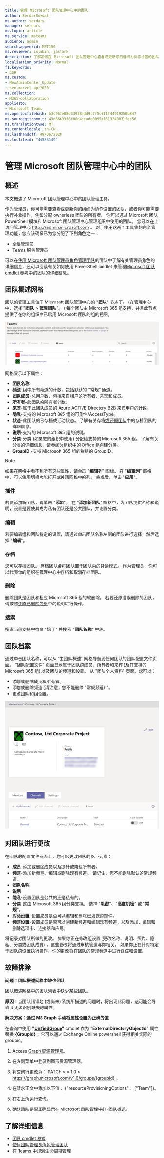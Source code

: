 ```yaml
---
title: 管理 Microsoft 团队管理中心中的团队
author: SerdarSoysal
ms.author: serdars
manager: serdars
ms.topic: article
ms.service: msteams
audience: admin
search.appverid: MET150
ms.reviewer: islubin, jastark
description: 了解如何在 Microsoft 团队管理中心查看或更新您的组织为协作设置的团队。
localization_priority: Normal
f1.keywords:
- CSH
ms.custom:
- NewAdminCenter_Update
- seo-marvel-apr2020
ms.collection:
- M365-collaboration
appliesto:
- Microsoft Teams
ms.openlocfilehash: b3c963e88d33928add9c7f5c611f44919250b847
ms.sourcegitcommit: 43d66693f6f08d4dcade0095bf613240031fec56
ms.translationtype: MT
ms.contentlocale: zh-CN
ms.lasthandoff: 08/06/2020
ms.locfileid: "46583149"
---
```

<a name="manage-teams-in-the-microsoft-teams-admin-center"></a>管理 Microsoft 团队管理中心中的团队
==========================================

## <a name="overview"></a>概述

本文概述了 Microsoft 团队管理中心中的团队管理工具。

作为管理员，你可能需要查看或更新你的组织为协作设置的团队，或者你可能需要执行补救操作，例如分配 ownerless 团队的所有者。 你可以通过 Microsoft 团队 PowerShell 模块和 Microsoft 团队管理中心管理组织中使用的团队。 您可以在上访问管理中心 <a href="https://go.microsoft.com/fwlink/p/?linkid=2024339" target="_blank">https://admin.microsoft.com</a> 。 对于使用这两个工具集的完全管理功能，您应该确保已为您分配了下列角色之一：

- 全局管理员
- Teams 服务管理员

可以在[使用 Microsoft 团队管理员角色管理团队](using-admin-roles.md)的团队中了解有关管理员角色的详细信息，还可以阅读有关如何使用 PowerShell cmdlet 来管理[Microsoft 团队 cmdlet 参考](https://docs.microsoft.com/powershell/teams/?view=teams-ps)中的团队的详细信息。



## <a name="teams-overview-grid"></a>团队概述网格

团队的管理工具位于 Microsoft 团队管理中心的 "**团队**" 节点下。  (在管理中心中，选择 "**团队**  >  **管理团队**"。 ) 每个团队由 Microsoft 365 组支持，并且此节点提供了在你的组织中已启用 Microsoft 团队的组的视图。

!["团队概述" 网格的屏幕截图](media/manage-teams-in-modern-portal-grid.png)  

网格显示以下属性：

- **团队名称**
- **频道**-组中所有频道的计数，包括默认的 "常规" 通道。
- **团队成员**-总用户数，包括来自租户的所有者、来宾和成员。
- **所有者**-此团队的所有者计数。
- **来宾**-属于此团队成员的 Azure ACTIVE Directory B2B 来宾用户的计数。
- **隐私**-支持的 Microsoft 365 组的可见性/AccessType。
- **状态**-此团队的已存档或活动状态。 了解有关存档[或还原团队](https://support.office.com/article/archive-or-restore-a-team-dc161cfd-b328-440f-974b-5da5bd98b5a7)中的存档团队的详细信息。
- **说明**-支持的 Microsoft 365 组的说明。
- **分类**-分类 (如果您的组织中使用) 分配给支持的 Microsoft 365 组。 了解有关分类的详细信息，请参阅[为组织中的 Office 组创建分类](https://docs.microsoft.com/office365/enterprise/powershell/manage-office-365-groups-with-powershell#create-classifications-for-office-groups-in-your-organization)。
- **GroupID** -支持 Microsoft 365 组的独特的 GroupID。

> [!NOTE]
> 如果在网格中看不到所有这些属性，请单击 "**编辑列**" 图标。 在 "**编辑列**" 窗格中，可以使用切换功能打开或关闭网格中的列。 完成后，单击 "**应用**"。

### <a name="add"></a>插件

若要添加新团队，请单击 "**添加**"。 在 "**添加新团队**" 窗格中，为团队提供名称和说明，设置是要使其成为私有团队还是公共团队，并设置分类。

### <a name="edit"></a>编辑

若要编辑组和团队特定的设置，请通过单击团队名称左侧的团队进行选择，然后选择 "**编辑**"。

### <a name="archive"></a>存档

您可以存档团队。 存档团队会将团队置于团队内的只读模式。 作为管理员，你可以代表你的组织在管理中心中存档和取消存档团队。 

### <a name="delete"></a>删除

删除团队是团队和相应 Microsoft 365 组的软删除。 若要还原错误删除的团队，请按照[还原已删除的组](https://docs.microsoft.com/microsoft-365/admin/create-groups/restore-deleted-group)中的说明进行操作。

### <a name="search"></a>搜索

搜索当前支持字符串 "始于" 并搜索 "**团队名称**" 字段。

## <a name="team-profile"></a>团队档案

通过单击团队名称，可以从 "主团队概述" 网格导航到任何团队的团队配置文件页面。 "团队配置文件" 页面显示属于团队的成员、所有者和来宾 (及其支持的 Microsoft 365 组) 以及团队的频道和设置。 从 "团队个人资料" 页面，您可以：

- 添加或删除成员和所有者。
- 添加或删除频道 (请注意，您不能删除 "常规频道) "。
- 更改团队和组设置。
 
![示例团队档案的屏幕截图](media/manage-teams-in-modern-portal-team-profile-page.png)

## <a name="making-changes-to-teams"></a>对团队进行更改

在团队的配置文件页面上，您可以更改团队的以下元素：

- **成员**-添加或删除成员以及提升或降级所有者。
- **频道**-添加新频道、编辑或删除现有频道。 请记住，您不能删除默认的常规频道。
- **团队名称**
- **说明**
- **隐私**-设置团队是公共的还是私有的。
- **分类**-这由 Microsoft 365 组分类支持。 选择 "**机密**"、"**高度机密**" 或 "**常规**"。
- **对话设置**-设置成员是否可以编辑和删除已发送的邮件。
- **频道设置**-设置成员是否可以创建新频道和编辑现有频道，以及添加、编辑和删除选项卡、连接器和应用。

将记录对团队所做的更改。 如果你正在修改组设置 (更改名称、说明、照片、隐私、分类或团队成员) ，这些更改将通过审核管道与你相关。 如果你正在针对特定于团队的设置执行操作，你的更改将在团队的常规频道中进行跟踪和设置。

## <a name="troubleshooting"></a>故障排除

**问题：团队概述网格中缺少团队**

团队概述网格中的团队列表中缺少某些团队。

**原因**：当团队错误地 (或尚未) 系统所描述的问题时，将出现此问题，这可能会导致 it 无法识别缺失的属性。

**解决方案：通过 MS Graph 手动将属性设置为正确的值**

在查询中使用 **"[UnifiedGroup](https://docs.microsoft.com/powershell/module/exchange/users-and-groups/get-unifiedgroup?view=exchange-ps)"** cmdlet 作为 "**ExternalDirectoryObjectId**" 属性替换 **{Groupid}** ，它可以通过 Exchange Online powershell 获得相关实际的 groupid。

1. Access [Graph 资源管理器](https://developer.microsoft.com/graph/graph-explorer)。

2. 在左侧菜单中登录到图形资源管理器。

3. 将查询行更改为： PATCH > v 1.0 > https://graph.microsoft.com/v1.0/groups/{groupid} 。

4. 在请求正文中添加以下值： {"resourceProvisioningOptions"： ["Team"]}。

5. 在右上角运行查询。

6. 确认团队是否正确显示在 Microsoft 团队管理中心-团队概述。

## <a name="learn-more"></a>了解详细信息

- [团队 cmdlet 参考](https://docs.microsoft.com/powershell/teams/?view=teams-ps)  
- [使用团队管理员角色管理团队](using-admin-roles.md)
- [在 Teams 中规划生命周期管理](plan-teams-lifecycle.md)
